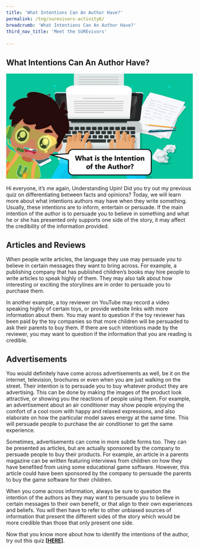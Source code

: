 ```yaml
---
title: 'What Intentions Can An Author Have?'
permalink: /tng/surevivors-activity6/
breadcrumb: 'What Intentions Can An Author Have?'
third_nav_title: 'Meet the SUREvivors'

---
```



## **What Intentions Can An Author Have?**

![](../images/SURE-Activity6-feature-image.png)

Hi everyone, it’s me again, Understanding Upin! Did you try out my previous quiz on differentiating between facts and opinions? Today, we will learn more about what intentions authors may have when they write something. Usually, these intentions are to inform, entertain or persuade. If the main intention of the author is to persuade you to believe in something and what he or she has presented only supports one side of the story, it may affect the credibility of the information provided. 

## Articles and Reviews

When people write articles, the language they use may persuade you to believe in certain messages they want to bring across. For example, a publishing company that has published children’s books may hire people to write articles to speak highly of them. They may also talk about how interesting or exciting the storylines are in order to persuade you to purchase them. 

In another example, a toy reviewer on YouTube may record a video speaking highly of certain toys, or provide website links with more information about them. You may want to question if the toy reviewer has been paid by the toy companies so that more children will be persuaded to ask their parents to buy them.  If there are such intentions made by the reviewer, you may want to question if the information that you are reading is credible. 

## Advertisements   

You would definitely have come across advertisements as well, be it on the internet, television, brochures or even when you are just walking on the street. Their intention is to persuade you to buy whatever product they are advertising. This can be done by making the images of the product look attractive, or showing you the reactions of people using them. For example, an advertisement about an air conditioner may show people enjoying the comfort of a cool room with happy and relaxed expressions, and also elaborate on how the particular model saves energy at the same time. This will persuade people to purchase the air conditioner to get the same experience. 

Sometimes, advertisements can come in more subtle forms too. They can be presented as articles, but are actually sponsored by the company to persuade people to buy their products. For example, an article in a parents magazine can be written featuring interviews from children on how they have benefited from using some educational game software. However, this article could have been sponsored by the company to persuade the parents to buy the game software for their children. 

When you come across information, always be sure to question the intention of the authors as they may want to persuade you to believe in certain messages to their own benefit, or that align to their own experiences and beliefs. You will then have to refer to other unbiased sources of information that present the different sides of the story which would be more credible than those that only present one side. 

Now that you know more about how to identify the intentions of the author, try out this quiz **[[HERE](https://go.gov.sg/surevivor-activity6)]**.

